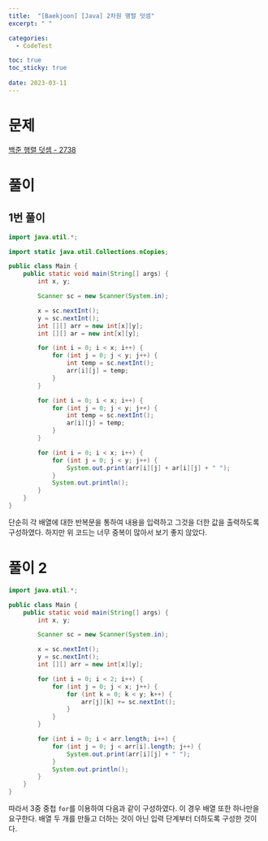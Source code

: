 ```yaml
---
title:  "[Baekjoon] [Java] 2차원 행렬 덧셈"
excerpt: " "

categories:
  - CodeTest

toc: true
toc_sticky: true
 
date: 2023-03-11
---
```


# 문제

[백준 행렬 덧셈 - 2738](https://www.acmicpc.net/problem/2738)

# 풀이

## 1번 풀이

```java
import java.util.*;

import static java.util.Collections.nCopies;

public class Main {
    public static void main(String[] args) {
        int x, y;

        Scanner sc = new Scanner(System.in);

        x = sc.nextInt();
        y = sc.nextInt();
        int [][] arr = new int[x][y];
        int [][] ar = new int[x][y];

        for (int i = 0; i < x; i++) {
            for (int j = 0; j < y; j++) {
                int temp = sc.nextInt();
                arr[i][j] = temp;
            }
        }

        for (int i = 0; i < x; i++) {
            for (int j = 0; j < y; j++) {
                int temp = sc.nextInt();
                ar[i][j] = temp;
            }
        }

        for (int i = 0; i < x; i++) {
            for (int j = 0; j < y; j++) {
                System.out.print(arr[i][j] + ar[i][j] + " ");
            }
            System.out.println();
        }
    }
}
```

단순히 각 배열에 대한 반복문을 통하여 내용을 입력하고 그것을 더한 값을 출력하도록 구성하였다. 하지만 위 코드는 너무 중복이 많아서 보기 좋지 않았다.

# 풀이 2

```java
import java.util.*;

public class Main {
    public static void main(String[] args) {
        int x, y;

        Scanner sc = new Scanner(System.in);

        x = sc.nextInt();
        y = sc.nextInt();
        int [][] arr = new int[x][y];

        for (int i = 0; i < 2; i++) {
            for (int j = 0; j < x; j++) {
                for (int k = 0; k < y; k++) {
                    arr[j][k] += sc.nextInt();
                }
            }
        }

        for (int i = 0; i < arr.length; i++) {
            for (int j = 0; j < arr[i].length; j++) {
                System.out.print(arr[i][j] + " ");
            }
            System.out.println();
        }
    }
}
```

따라서 3중 중첩 `for`를 이용하여 다음과 같이 구성하였다. 이 경우 배열 또한 하나만을 요구한다. 배열 두 개를 만들고 더하는 것이 아닌 입력 단계부터 더하도록 구성한 것이다.